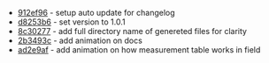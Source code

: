 - [912ef96](http://github.com/vysf/geolistrik-cli/commit/912ef96bc3baf21650228035b22f508c53381a10) - setup auto update for changelog
- [d8253b6](http://github.com/vysf/geolistrik-cli/commit/d8253b609f32c25c62144e5ddc90376e8b74535c) - set version to 1.0.1
- [8c30277](http://github.com/vysf/geolistrik-cli/commit/8c3027771a43e4238df3c15397817bb5f2cd0ad9) - add full directory name  of genereted files for clarity
- [2b3493c](http://github.com/vysf/geolistrik-cli/commit/2b3493c62347f56f0815b9ecbe7b1ff97a36c01c) - add animation on docs
- [ad2e9af](http://github.com/vysf/geolistrik-cli/commit/ad2e9afcb697ba6f6d13a957f46a55fc711fce8a) - add animation on how measurement table works in field

